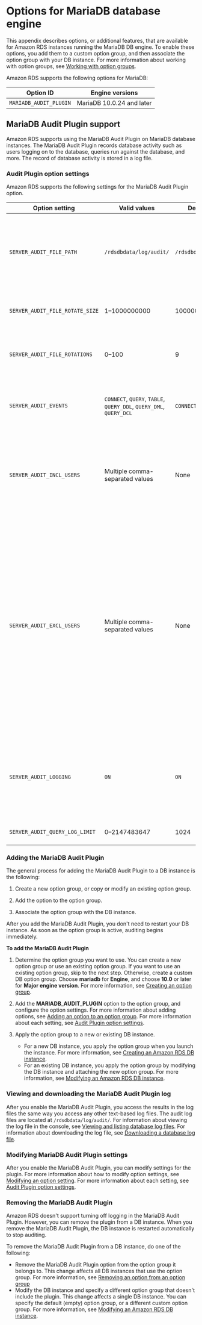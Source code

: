 # Options for MariaDB database engine<a name="Appendix.MariaDB.Options"></a>

This appendix describes options, or additional features, that are available for Amazon RDS instances running the MariaDB DB engine\. To enable these options, you add them to a custom option group, and then associate the option group with your DB instance\. For more information about working with option groups, see [Working with option groups](USER_WorkingWithOptionGroups.md)\.

Amazon RDS supports the following options for MariaDB: 


| Option ID | Engine versions | 
| --- | --- | 
|  `MARIADB_AUDIT_PLUGIN`  |  MariaDB 10\.0\.24 and later  | 

## MariaDB Audit Plugin support<a name="Appendix.MariaDB.Options.AuditPlugin"></a>

Amazon RDS supports using the MariaDB Audit Plugin on MariaDB database instances\. The MariaDB Audit Plugin records database activity such as users logging on to the database, queries run against the database, and more\. The record of database activity is stored in a log file\.

### Audit Plugin option settings<a name="Appendix.MariaDB.Options.AuditPlugin.Options"></a>

Amazon RDS supports the following settings for the MariaDB Audit Plugin option\. 


| Option setting | Valid values | Default value | Description | 
| --- | --- | --- | --- | 
| `SERVER_AUDIT_FILE_PATH` | `/rdsdbdata/log/audit/` | `/rdsdbdata/log/audit/` |  The location of the log file\. The log file contains the record of the activity specified in `SERVER_AUDIT_EVENTS`\. For more information, see [Viewing and listing database log files](USER_LogAccess.md#USER_LogAccess.Procedural.Viewing) and [MariaDB database log files](USER_LogAccess.Concepts.MariaDB.md)\.   | 
| `SERVER_AUDIT_FILE_ROTATE_SIZE` | 1–1000000000 | 1000000 |  The size in bytes that when reached, causes the file to rotate\. For more information, see [Log file size](USER_LogAccess.Concepts.MariaDB.md#USER_LogAccess.MariaDB.LogFileSize)\.   | 
| `SERVER_AUDIT_FILE_ROTATIONS` | 0–100 | 9 |  The number of log rotations to save\. For more information, see [Log file size](USER_LogAccess.Concepts.MariaDB.md#USER_LogAccess.MariaDB.LogFileSize) and [Downloading a database log file](USER_LogAccess.md#USER_LogAccess.Procedural.Downloading)\.   | 
| `SERVER_AUDIT_EVENTS` | `CONNECT`, `QUERY`, `TABLE`, `QUERY_DDL`, `QUERY_DML`, `QUERY_DCL` | `CONNECT`, `QUERY` |  The types of activity to record in the log\. Installing the MariaDB Audit Plugin is itself logged\.  [\[See the AWS documentation website for more details\]](http://docs.aws.amazon.com/AmazonRDS/latest/UserGuide/Appendix.MariaDB.Options.html)  | 
| `SERVER_AUDIT_INCL_USERS` | Multiple comma\-separated values | None |  Include only activity from the specified users\. By default, activity is recorded for all users\. If a user is specified in both `SERVER_AUDIT_EXCL_USERS` and `SERVER_AUDIT_INCL_USERS`, then activity is recorded for the user\.   | 
| `SERVER_AUDIT_EXCL_USERS` | Multiple comma\-separated values | None |  Exclude activity from the specified users\. By default, activity is recorded for all users\. If a user is specified in both `SERVER_AUDIT_EXCL_USERS` and `SERVER_AUDIT_INCL_USERS`, then activity is recorded for the user\.   The `rdsadmin` user queries the database every second to check the health of the database\. Depending on your other settings, this activity can possibly cause the size of your log file to grow very large, very quickly\. If you don't need to record this activity, add the `rdsadmin` user to the `SERVER_AUDIT_EXCL_USERS` list\.    `CONNECT` activity is always recorded for all users, even if the user is specified for this option setting\.    | 
| `SERVER_AUDIT_LOGGING` | `ON` | `ON` |  Logging is active\. The only valid value is `ON`\. Amazon RDS does not support deactivating logging\. If you want to deactivate logging, remove the MariaDB Audit Plugin\. For more information, see [Removing the MariaDB Audit Plugin](#Appendix.MariaDB.Options.AuditPlugin.Remove)\.   | 
| `SERVER_AUDIT_QUERY_LOG_LIMIT` | 0–2147483647 | 1024 |  The limit on the length of the query string in a record\.   | 

### Adding the MariaDB Audit Plugin<a name="Appendix.MariaDB.Options.AuditPlugin.Add"></a>

The general process for adding the MariaDB Audit Plugin to a DB instance is the following: 

1. Create a new option group, or copy or modify an existing option group\.

1. Add the option to the option group\.

1. Associate the option group with the DB instance\.

After you add the MariaDB Audit Plugin, you don't need to restart your DB instance\. As soon as the option group is active, auditing begins immediately\. 

**To add the MariaDB Audit Plugin**

1. Determine the option group you want to use\. You can create a new option group or use an existing option group\. If you want to use an existing option group, skip to the next step\. Otherwise, create a custom DB option group\. Choose **mariadb** for **Engine**, and choose **10\.0** or later for **Major engine version**\. For more information, see [Creating an option group](USER_WorkingWithOptionGroups.md#USER_WorkingWithOptionGroups.Create)\. 

1. Add the **MARIADB\_AUDIT\_PLUGIN** option to the option group, and configure the option settings\. For more information about adding options, see [Adding an option to an option group](USER_WorkingWithOptionGroups.md#USER_WorkingWithOptionGroups.AddOption)\. For more information about each setting, see [Audit Plugin option settings](#Appendix.MariaDB.Options.AuditPlugin.Options)\. 

1. Apply the option group to a new or existing DB instance\. 
   + For a new DB instance, you apply the option group when you launch the instance\. For more information, see [Creating an Amazon RDS DB instance](USER_CreateDBInstance.md)\. 
   + For an existing DB instance, you apply the option group by modifying the DB instance and attaching the new option group\. For more information, see [Modifying an Amazon RDS DB instance](Overview.DBInstance.Modifying.md)\. 

### Viewing and downloading the MariaDB Audit Plugin log<a name="Appendix.MariaDB.Options.AuditPlugin.Log"></a>

After you enable the MariaDB Audit Plugin, you access the results in the log files the same way you access any other text\-based log files\. The audit log files are located at `/rdsdbdata/log/audit/`\. For information about viewing the log file in the console, see [Viewing and listing database log files](USER_LogAccess.md#USER_LogAccess.Procedural.Viewing)\. For information about downloading the log file, see [Downloading a database log file](USER_LogAccess.md#USER_LogAccess.Procedural.Downloading)\. 

### Modifying MariaDB Audit Plugin settings<a name="Appendix.MariaDB.Options.AuditPlugin.ModifySettings"></a>

After you enable the MariaDB Audit Plugin, you can modify settings for the plugin\. For more information about how to modify option settings, see [Modifying an option setting](USER_WorkingWithOptionGroups.md#USER_WorkingWithOptionGroups.ModifyOption)\. For more information about each setting, see [Audit Plugin option settings](#Appendix.MariaDB.Options.AuditPlugin.Options)\. 

### Removing the MariaDB Audit Plugin<a name="Appendix.MariaDB.Options.AuditPlugin.Remove"></a>

Amazon RDS doesn't support turning off logging in the MariaDB Audit Plugin\. However, you can remove the plugin from a DB instance\. When you remove the MariaDB Audit Plugin, the DB instance is restarted automatically to stop auditing\. 

To remove the MariaDB Audit Plugin from a DB instance, do one of the following: 
+ Remove the MariaDB Audit Plugin option from the option group it belongs to\. This change affects all DB instances that use the option group\. For more information, see [Removing an option from an option group](USER_WorkingWithOptionGroups.md#USER_WorkingWithOptionGroups.RemoveOption) 
+ Modify the DB instance and specify a different option group that doesn't include the plugin\. This change affects a single DB instance\. You can specify the default \(empty\) option group, or a different custom option group\. For more information, see [Modifying an Amazon RDS DB instance](Overview.DBInstance.Modifying.md)\. 